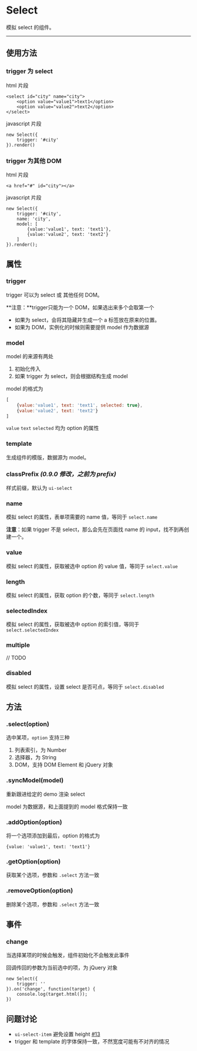 # Select

模拟 select 的组件。

---

## 使用方法

### trigger 为 select

html 片段

```
<select id="city" name="city">
    <option value="value1">text1</option>
    <option value="value2">text2</option>
</select>
```

javascript 片段

```
new Select({
    trigger: '#city'
}).render()
```

### trigger 为其他 DOM

html 片段

```
<a href="#" id="city"></a>
```

javascript 片段

```
new Select({
    trigger: '#city',
    name: 'city',
    model: [
        {value:'value1', text: 'text1'},
        {value:'value2', text: 'text2'}
    ]
}).render();
```


## 属性

### trigger

trigger 可以为 select 或 其他任何 DOM。

**注意：**trigger只能为一个 DOM，如果选出来多个会取第一个

* 如果为 select，会将其隐藏并生成一个 a 标签放在原来的位置。
* 如果为 DOM，实例化的时候则需要提供 model 作为数据源

### model

model 的来源有两处

1. 初始化传入
2. 如果 trigger 为 select，则会根据结构生成 model

model 的格式为

```javascript
[
    {value:'value1', text: 'text1', selected: true},
    {value:'value2', text: 'text2'}
]
```

`value` `text` `selected` 均为 option 的属性

### template

生成组件的模版，数据源为 model。

### classPrefix   _(0.9.0 修改，之前为 prefix)_

样式前缀，默认为 `ui-select`

### name

模拟 select 的属性，表单项需要的 name 值，等同于 `select.name`

**注意**：如果 trigger 不是 select，那么会先在页面找 name 的 input，找不到再创建一个。

### value

模拟 select 的属性，获取被选中 option 的 value 值，等同于 `select.value`

### length

模拟 select 的属性，获取 option 的个数，等同于 `select.length`

### selectedIndex

模拟 select 的属性，获取被选中 option 的索引值，等同于 `select.selectedIndex`

### multiple

// TODO

### disabled

模拟 select 的属性，设置 select 是否可点，等同于 `select.disabled`

## 方法

### .select(option)

选中某项，`option` 支持三种

1. 列表索引，为 Number
2. 选择器，为 String
3. DOM，支持 DOM Element 和 jQuery 对象

### .syncModel(model)

重新跟进给定的 demo 渲染 select

model 为数据源，和上面提到的 model 格式保持一致

### .addOption(option)

将一个选项添加到最后，option 的格式为

```
{value: 'value1', text: 'text1'}
```

### .getOption(option)

获取某个选项，参数和 `.select` 方法一致

### .removeOption(option)

删除某个选项，参数和 `.select` 方法一致

## 事件

### change

当选择某项的时候会触发，组件初始化不会触发此事件

回调传回的参数为当前选中的项，为 jQuery 对象

```
new Select({
    trigger: ''
}).on('change', function(target) {
    console.log(target.html());
})
```

## 问题讨论

- `ui-select-item` 避免设置 height [#13](https://github.com/aralejs/select/issues/13)
- trigger 和 template 的字体保持一致，不然宽度可能有不对齐的情况
